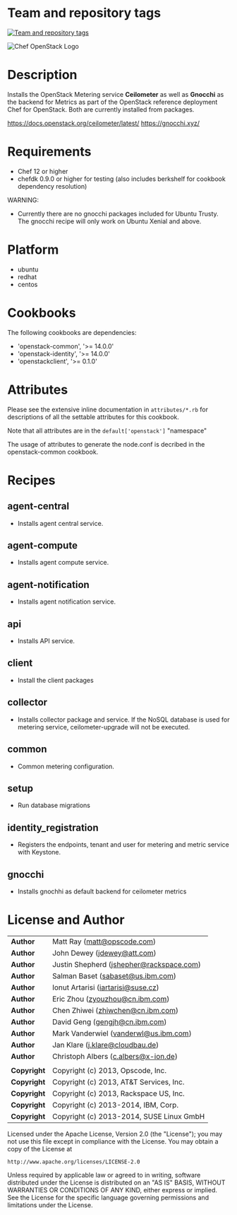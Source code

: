 Team and repository tags
========================

[![Team and repository tags](http://governance.openstack.org/badges/cookbook-openstack-telemetry.svg)](http://governance.openstack.org/reference/tags/index.html)

<!-- Change things from this point on -->

![Chef OpenStack Logo](https://www.openstack.org/themes/openstack/images/project-mascots/Chef%20OpenStack/OpenStack_Project_Chef_horizontal.png)

Description
===========

Installs the OpenStack Metering service **Ceilometer** as well as **Gnocchi** as
the backend for Metrics as part of the OpenStack reference deployment Chef for
OpenStack. Both are currently installed from packages.

https://docs.openstack.org/ceilometer/latest/
https://gnocchi.xyz/

Requirements
============

- Chef 12 or higher
- chefdk 0.9.0 or higher for testing (also includes berkshelf for cookbook
  dependency resolution)

WARNING:
- Currently there are no gnocchi packages included for Ubuntu Trusty. The
  gnocchi recipe will only work on Ubuntu Xenial and above.

Platform
========

- ubuntu
- redhat
- centos

Cookbooks
=========

The following cookbooks are dependencies:

- 'openstack-common', '>= 14.0.0'
- 'openstack-identity', '>= 14.0.0'
- 'openstackclient', '>= 0.1.0'

Attributes
==========

Please see the extensive inline documentation in `attributes/*.rb` for
descriptions of all the settable attributes for this cookbook.

Note that all attributes are in the `default['openstack']` "namespace"

The usage of attributes to generate the node.conf is decribed in the
openstack-common cookbook.

Recipes
=======

## agent-central
- Installs agent central service.

## agent-compute
- Installs agent compute service.

## agent-notification
- Installs agent notification service.

## api
- Installs API service.

## client
- Install the client packages

## collector
- Installs collector package and service. If the NoSQL database is used for metering service, ceilometer-upgrade will not be executed.

## common
- Common metering configuration.

## setup
- Run database migrations

## identity_registration
- Registers the endpoints, tenant and user for metering and metric service with Keystone.

## gnocchi
- Installs gnochhi as default backend for ceilometer metrics

License and Author
==================

|                      |                                                    |
|:---------------------|:---------------------------------------------------|
| **Author**           |  Matt Ray (<matt@opscode.com>)                     |
| **Author**           |  John Dewey (<jdewey@att.com>)                     |
| **Author**           |  Justin Shepherd (<jshepher@rackspace.com>)        |
| **Author**           |  Salman Baset (<sabaset@us.ibm.com>)               |
| **Author**           |  Ionut Artarisi (<iartarisi@suse.cz>)              |
| **Author**           |  Eric Zhou (<zyouzhou@cn.ibm.com>)                 |
| **Author**           |  Chen Zhiwei (<zhiwchen@cn.ibm.com>)               |
| **Author**           |  David Geng (<gengjh@cn.ibm.com>)                  |
| **Author**           |  Mark Vanderwiel (<vanderwl@us.ibm.com>)           |
| **Author**           |  Jan Klare (<j.klare@cloudbau.de>)                 |
| **Author**           |  Christoph Albers (<c.albers@x-ion.de>)            |
|                      |                                                    |
| **Copyright**        |  Copyright (c) 2013, Opscode, Inc.                 |
| **Copyright**        |  Copyright (c) 2013, AT&T Services, Inc.           |
| **Copyright**        |  Copyright (c) 2013, Rackspace US, Inc.            |
| **Copyright**        |  Copyright (c) 2013-2014, IBM, Corp.               |
| **Copyright**        |  Copyright (c) 2013-2014, SUSE Linux GmbH          |


Licensed under the Apache License, Version 2.0 (the "License");
you may not use this file except in compliance with the License.
You may obtain a copy of the License at

    http://www.apache.org/licenses/LICENSE-2.0

Unless required by applicable law or agreed to in writing, software
distributed under the License is distributed on an "AS IS" BASIS,
WITHOUT WARRANTIES OR CONDITIONS OF ANY KIND, either express or implied.
See the License for the specific language governing permissions and
limitations under the License.
